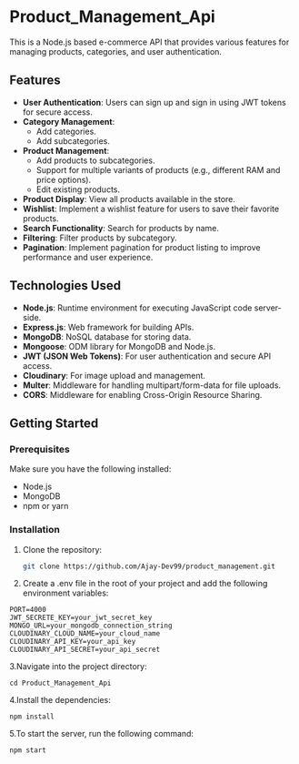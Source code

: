 ﻿# Product_Management_Api



This is a Node.js based e-commerce API that provides various features for managing products, categories, and user authentication.

## Features

- **User Authentication**: Users can sign up and sign in using JWT tokens for secure access.
- **Category Management**: 
  - Add categories.
  - Add subcategories.
- **Product Management**: 
  - Add products to subcategories.
  - Support for multiple variants of products (e.g., different RAM and price options).
  - Edit existing products.
- **Product Display**: View all products available in the store.
- **Wishlist**: Implement a wishlist feature for users to save their favorite products.
- **Search Functionality**: Search for products by name.
- **Filtering**: Filter products by subcategory.
- **Pagination**: Implement pagination for product listing to improve performance and user experience.

## Technologies Used

- **Node.js**: Runtime environment for executing JavaScript code server-side.
- **Express.js**: Web framework for building APIs.
- **MongoDB**: NoSQL database for storing data.
- **Mongoose**: ODM library for MongoDB and Node.js.
- **JWT (JSON Web Tokens)**: For user authentication and secure API access.
- **Cloudinary**: For image upload and management.
- **Multer**: Middleware for handling multipart/form-data for file uploads.
- **CORS**: Middleware for enabling Cross-Origin Resource Sharing.

## Getting Started

### Prerequisites

Make sure you have the following installed:

- Node.js
- MongoDB
- npm or yarn

### Installation

1. Clone the repository:

   ```bash
   git clone https://github.com/Ajay-Dev99/product_management.git
2. Create a .env file in the root of your project and add the following environment variables:
   
 ```
PORT=4000
JWT_SECRETE_KEY=your_jwt_secret_key
MONGO_URL=your_mongodb_connection_string
CLOUDINARY_CLOUD_NAME=your_cloud_name
CLOUDINARY_API_KEY=your_api_key
CLOUDINARY_API_SECRET=your_api_secret
```

3.Navigate into the project directory:
```
cd Product_Management_Api

```
4.Install the dependencies:
```
npm install
```
5.To start the server, run the following command:
```
npm start
```
